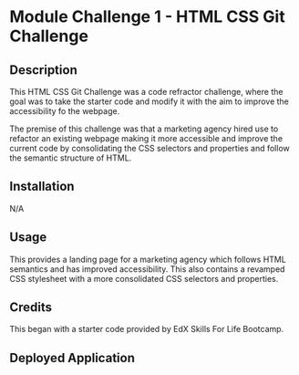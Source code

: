 # Module Challenge 1 - HTML CSS Git Challenge

## Description

This HTML CSS Git Challenge was a code refractor challenge, where the goal was to take the starter code and modify it with the aim to improve the accessibility fo the webpage.

The premise of this challenge was that a marketing agency hired use to refactor an existing webpage making it more accessible and improve the current code by consolidating the CSS selectors and properties and follow the semantic structure of HTML.

## Installation

N/A

## Usage

This provides a landing page for a marketing agency which follows HTML semantics and has improved accessibility. 
This also contains a revamped CSS stylesheet with a more consolidated CSS selectors and properties.

## Credits

This began with a starter code provided by EdX Skills For Life Bootcamp.

## Deployed Application
